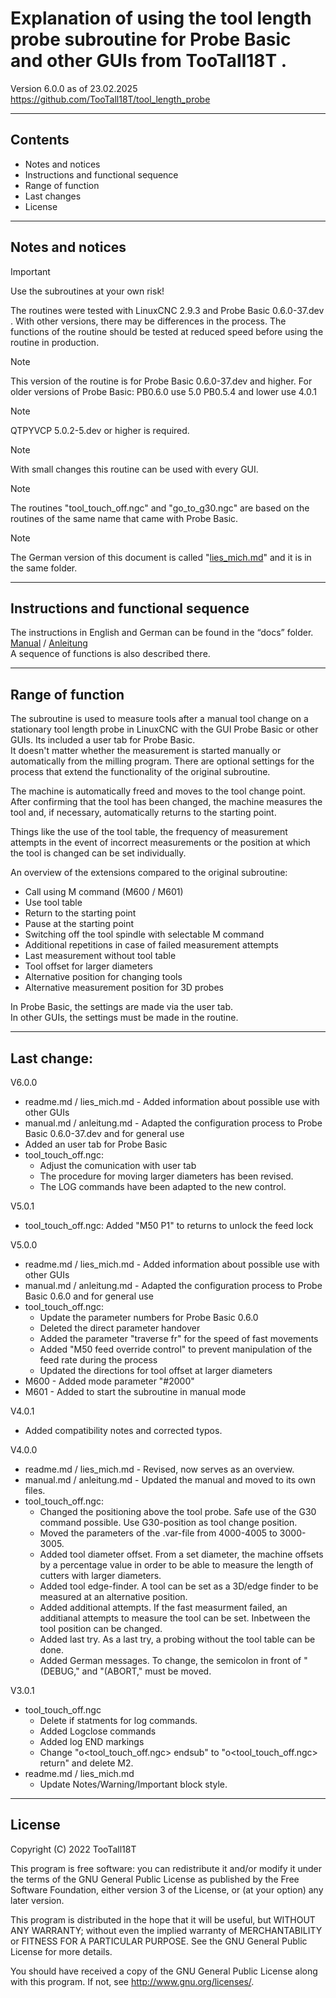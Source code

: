 # Explanation of using the tool length probe subroutine for Probe Basic and other GUIs from TooTall18T .  
Version 6.0.0 as of 23.02.2025  
https://github.com/TooTall18T/tool_length_probe

---
## Contents
- Notes and notices
- Instructions and functional sequence
- Range of function
- Last changes
- License

---
## Notes and notices
> [!IMPORTANT]  
> Use the subroutines at your own risk!

The routines were tested with LinuxCNC 2.9.3 and Probe Basic 0.6.0-37.dev .
With other versions, there may be differences in the process.
The functions of the routine should be tested at reduced speed before using the routine in production.

> [!NOTE]  
> This version of the routine is for Probe Basic 0.6.0-37.dev and higher.
> For older versions of Probe Basic:
> PB0.6.0 use 5.0
> PB0.5.4 and lower use 4.0.1

> [!NOTE]  
> QTPYVCP 5.0.2-5.dev or higher is required.


> [!NOTE]  
> With small changes this routine can be used with every GUI.

> [!NOTE]  
> The routines "tool_touch_off.ngc" and "go_to_g30.ngc" are based on the routines of the same name that came with 
> Probe Basic.

> [!NOTE]  
> The German version of this document is called "[lies_mich.md](lies_mich.md)" and it is in the same folder.

---
## Instructions and functional sequence
The instructions in English and German can be found in the “docs” folder.  
[Manual](./docs/manual.md) / [Anleitung](./docs/anleitung.md)  
A sequence of functions is also described there.

---
## Range of function
The subroutine is used to measure tools after a manual tool change on a stationary tool length probe in LinuxCNC with the GUI Probe Basic or other GUIs. Its included a user tab for Probe Basic.  
It doesn't matter whether the measurement is started manually or automatically from the milling program. There are optional settings for the process that extend the functionality of the original subroutine.  
  
The machine is automatically freed and moves to the tool change point. After confirming that the tool has been changed, the machine measures the tool and, if necessary, automatically returns to the starting point.  
  
Things like the use of the tool table, the frequency of measurement attempts in the event of incorrect measurements or the position at which the tool is changed can be set individually.  
  
An overview of the extensions compared to the original subroutine:
- Call using M command (M600 / M601)
- Use tool table
- Return to the starting point
- Pause at the starting point
- Switching off the tool spindle with selectable M command
- Additional repetitions in case of failed measurement attempts
- Last measurement without tool table
- Tool offset for larger diameters
- Alternative position for changing tools
- Alternative measurement position for 3D probes
  
In Probe Basic, the settings are made via the user tab.  
In other GUIs, the settings must be made in the routine.

---
## Last change:
V6.0.0
- readme.md / lies_mich.md - Added information about possible use with other GUIs
- manual.md / anleitung.md - Adapted the configuration process to Probe Basic 0.6.0-37.dev and for general use
- Added an user tab for Probe Basic
- tool_touch_off.ngc:
    - Adjust the comunication with user tab
    - The procedure for moving larger diameters has been revised.
    - The LOG commands have been adapted to the new control.  

V5.0.1
- tool_touch_off.ngc: Added "M50 P1" to returns to unlock the feed lock

V5.0.0
- readme.md / lies_mich.md - Added information about possible use with other GUIs
- manual.md / anleitung.md - Adapted the configuration process to Probe Basic 0.6.0 and for general use
- tool_touch_off.ngc:
    - Update the parameter numbers for Probe Basic 0.6.0
    - Deleted the direct parameter handover
    - Added the parameter "traverse fr" for the speed of fast movements
    - Added "M50 feed override control" to prevent manipulation of the feed rate during the process
    - Updated the directions for tool offset at larger diameters
- M600 - Added mode parameter "#2000"
- M601 - Added to start the subroutine in manual mode

V4.0.1
- Added compatibility notes and corrected typos.

V4.0.0
- readme.md / lies_mich.md - Revised, now serves as an overview.
- manual.md / anleitung.md - Updated the manual and moved to its own files.
- tool_touch_off.ngc:
    - Changed the positioning above the tool probe. Safe use of the G30 command possible. Use G30-position as tool change position.
    - Moved the parameters of the .var-file from 4000-4005 to 3000-3005.
    - Added tool diameter offset. From a set diameter, the machine offsets by a percentage value in order to be able to measure the length of cutters with larger diameters.
    - Added tool edge-finder. A tool can be set as a 3D/edge finder to be measured at an alternative position.
    - Added additional attempts. If the fast measurment failed, an additianal attempts to measure the tool can be set. Inbetween the tool position can be changed.
    - Added last try. As a last try, a probing without the tool table can be done.
    - Added German messages. To change, the semicolon in front of "(DEBUG," and "(ABORT," must be moved.

V3.0.1
- tool_touch_off.ngc
    - Delete if statments for log commands.
    - Added Logclose commands
    - Added log END markings
    - Change "o<tool_touch_off.ngc> endsub" to "o<tool_touch_off.ngc> return" and delete M2.
- readme.md / lies_mich.md
    - Update Notes/Warning/Important block style.
    

---
## License
Copyright (C) 2022 TooTall18T

This program is free software: you can redistribute it and/or modify
it under the terms of the GNU General Public License as published by
the Free Software Foundation, either version 3 of the License, or
(at your option) any later version.

This program is distributed in the hope that it will be useful,
but WITHOUT ANY WARRANTY; without even the implied warranty of
MERCHANTABILITY or FITNESS FOR A PARTICULAR PURPOSE. See the
GNU General Public License for more details.

You should have received a copy of the GNU General Public License
along with this program. If not, see <http://www.gnu.org/licenses/>.

